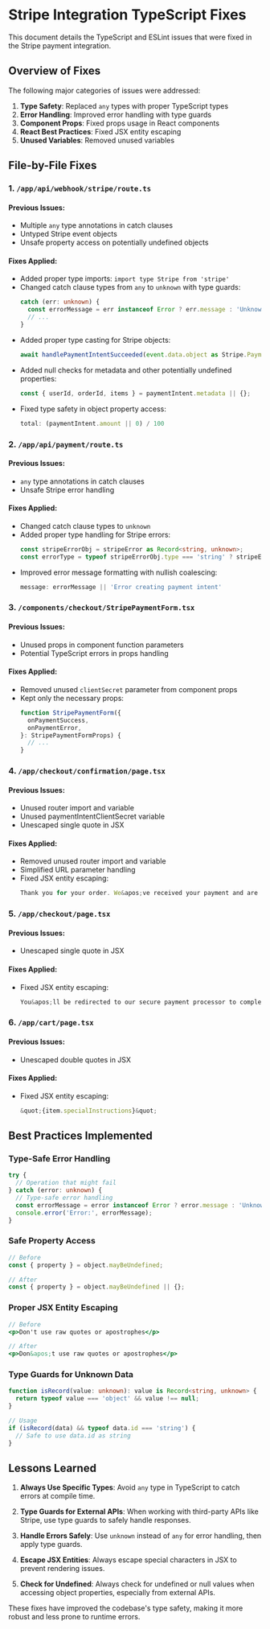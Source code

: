 # Stripe Integration TypeScript Fixes

This document details the TypeScript and ESLint issues that were fixed in the Stripe payment integration.

## Overview of Fixes

The following major categories of issues were addressed:

1. **Type Safety**: Replaced `any` types with proper TypeScript types
2. **Error Handling**: Improved error handling with type guards
3. **Component Props**: Fixed props usage in React components
4. **React Best Practices**: Fixed JSX entity escaping
5. **Unused Variables**: Removed unused variables

## File-by-File Fixes

### 1. `/app/api/webhook/stripe/route.ts`

#### Previous Issues:
- Multiple `any` type annotations in catch clauses
- Untyped Stripe event objects
- Unsafe property access on potentially undefined objects

#### Fixes Applied:
- Added proper type imports: `import type Stripe from 'stripe'`
- Changed catch clause types from `any` to `unknown` with type guards:
  ```typescript
  catch (err: unknown) {
    const errorMessage = err instanceof Error ? err.message : 'Unknown error';
    // ...
  }
  ```
- Added proper type casting for Stripe objects:
  ```typescript
  await handlePaymentIntentSucceeded(event.data.object as Stripe.PaymentIntent);
  ```
- Added null checks for metadata and other potentially undefined properties:
  ```typescript
  const { userId, orderId, items } = paymentIntent.metadata || {};
  ```
- Fixed type safety in object property access:
  ```typescript
  total: (paymentIntent.amount || 0) / 100
  ```

### 2. `/app/api/payment/route.ts`

#### Previous Issues:
- `any` type annotations in catch clauses
- Unsafe Stripe error handling

#### Fixes Applied:
- Changed catch clause types to `unknown`
- Added proper type handling for Stripe errors:
  ```typescript
  const stripeErrorObj = stripeError as Record<string, unknown>;
  const errorType = typeof stripeErrorObj.type === 'string' ? stripeErrorObj.type : undefined;
  ```
- Improved error message formatting with nullish coalescing:
  ```typescript
  message: errorMessage || 'Error creating payment intent'
  ```

### 3. `/components/checkout/StripePaymentForm.tsx`

#### Previous Issues:
- Unused props in component function parameters
- Potential TypeScript errors in props handling

#### Fixes Applied:
- Removed unused `clientSecret` parameter from component props
- Kept only the necessary props:
  ```typescript
  function StripePaymentForm({
    onPaymentSuccess,
    onPaymentError,
  }: StripePaymentFormProps) {
    // ...
  }
  ```

### 4. `/app/checkout/confirmation/page.tsx`

#### Previous Issues:
- Unused router import and variable
- Unused paymentIntentClientSecret variable
- Unescaped single quote in JSX

#### Fixes Applied:
- Removed unused router import and variable
- Simplified URL parameter handling
- Fixed JSX entity escaping:
  ```jsx
  Thank you for your order. We&apos;ve received your payment and are preparing your food.
  ```

### 5. `/app/checkout/page.tsx`

#### Previous Issues:
- Unescaped single quote in JSX

#### Fixes Applied:
- Fixed JSX entity escaping:
  ```jsx
  You&apos;ll be redirected to our secure payment processor to complete your payment.
  ```

### 6. `/app/cart/page.tsx`

#### Previous Issues:
- Unescaped double quotes in JSX

#### Fixes Applied:
- Fixed JSX entity escaping:
  ```jsx
  &quot;{item.specialInstructions}&quot;
  ```

## Best Practices Implemented

### Type-Safe Error Handling
```typescript
try {
  // Operation that might fail
} catch (error: unknown) {
  // Type-safe error handling
  const errorMessage = error instanceof Error ? error.message : 'Unknown error';
  console.error('Error:', errorMessage);
}
```

### Safe Property Access
```typescript
// Before
const { property } = object.mayBeUndefined;

// After
const { property } = object.mayBeUndefined || {};
```

### Proper JSX Entity Escaping
```jsx
// Before
<p>Don't use raw quotes or apostrophes</p>

// After
<p>Don&apos;t use raw quotes or apostrophes</p>
```

### Type Guards for Unknown Data
```typescript
function isRecord(value: unknown): value is Record<string, unknown> {
  return typeof value === 'object' && value !== null;
}

// Usage
if (isRecord(data) && typeof data.id === 'string') {
  // Safe to use data.id as string
}
```

## Lessons Learned

1. **Always Use Specific Types**: Avoid `any` type in TypeScript to catch errors at compile time.

2. **Type Guards for External APIs**: When working with third-party APIs like Stripe, use type guards to safely handle responses.

3. **Handle Errors Safely**: Use `unknown` instead of `any` for error handling, then apply type guards.

4. **Escape JSX Entities**: Always escape special characters in JSX to prevent rendering issues.

5. **Check for Undefined**: Always check for undefined or null values when accessing object properties, especially from external APIs.

These fixes have improved the codebase's type safety, making it more robust and less prone to runtime errors. 